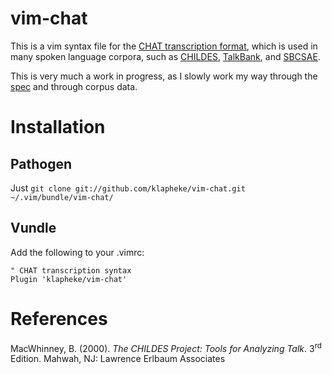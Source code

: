 # vim-chat

This is a vim syntax file for the [CHAT transcription format](http://childes.psy.cmu.edu/manuals/chat.pdf), which is used in many spoken language corpora, such as [CHILDES](http://childes.psy.cmu.edu/), [TalkBank](http://talkbank.org/), and [SBCSAE](http://www.linguistics.ucsb.edu/research/santa-barbara-corpus).

This is very much a work in progress, as I slowly work my way through the [spec](http://childes.psy.cmu.edu/manuals/chat.pdf) and through corpus data.

# Installation

## Pathogen

Just `git clone git://github.com/klapheke/vim-chat.git ~/.vim/bundle/vim-chat/`

## Vundle

Add the following to your .vimrc:

```viml
" CHAT transcription syntax
Plugin 'klapheke/vim-chat'
```

# References

MacWhinney, B. (2000). *The CHILDES Project: Tools for Analyzing Talk*. 3<sup>rd</sup> Edition. Mahwah, NJ: Lawrence Erlbaum Associates


